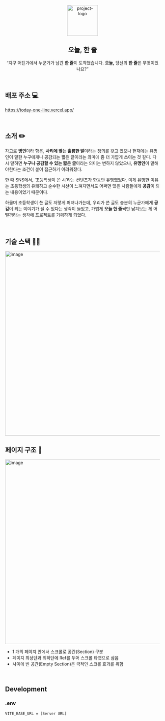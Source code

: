 <div align="center">
    <img src="https://user-images.githubusercontent.com/42960217/210502277-769f8821-f853-4777-89a2-6243270b7739.png" width="100" alt="project-logo" />
    <h2> 오늘, 한 줄 </h2>
    <p>
        “지구 어딘가에서 누군가가 남긴 <b>한 줄</b>이 도착했습니다. <b>오늘,</b> 당신의 <b>한 줄</b>은 무엇이었나요?”
    </p>
    <br />
</div>

## 배포 주소 💻

https://today-one-line.vercel.app/

<br />

## 소개 :pencil2:

자고로 **명언**이라 함은, **사리에 맞는 훌륭한 말**이라는 정의를 갖고 있으나 현재에는 유명인이 말한 누구에게나 공감되는 짧은 글이라는 의미에 좀 더 가깝게 쓰이는 것 같다. 다시 말하면 **누구나 공감할 수 있는 짧은 글**이라는 의미는 변하지 않았으나, **유명인**이 말해야한다는 조건이 붙어 접근하기 어려워졌다.

한 때 SNS에서, ‘초등학생이 쓴 시’라는 컨텐츠가 한동안 유행했었다. 이게 유행한 이유는 초등학생의 유쾌하고 순수한 시선이 느껴지면서도 어쩌면 많은 사람들에게 **공감**이 되는 내용이었기 때문이다.

하물며 초등학생이 쓴 글도 저렇게 퍼져나가는데, 우리가 쓴 글도 충분히 누군가에게 **공감**이 되는 이야기가 될 수 있다는 생각이 들었고, 가볍게 **오늘 한 줄**씩만 남겨보는 게 어떨까라는 생각에 프로젝트를 기획하게 되었다.

<br />

## 기술 스택 👨‍💻

<img width="600" alt="image" src="https://user-images.githubusercontent.com/42960217/210500321-665b8e0e-88c6-4929-8851-e5e08df5d579.png">

<br />

## 페이지 구조 🎨

<img width="600" alt="image" src="https://user-images.githubusercontent.com/42960217/210497122-520b234e-fecd-4732-8df7-0dbeaabab0a2.png">

- 1 개의 페이지 안에서 스크롤로 공간(Section) 구분
- 페이지 최상단과 최하단에 Ref를 두어 스크롤 타겟으로 삼음
- 사이에 빈 공간(Empty Section)은 극적인 스크롤 효과를 위함

<br />

## Development

### .env

```bash
VITE_BASE_URL = [Server URL]
```
